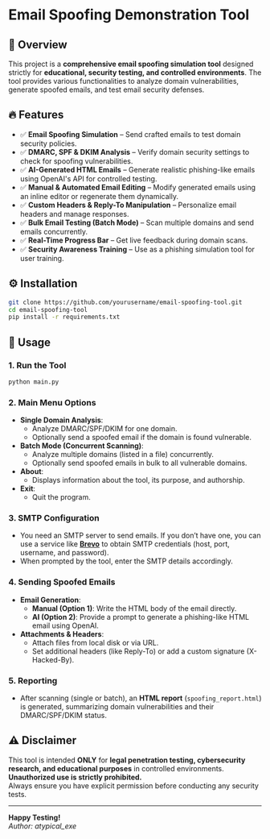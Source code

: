 # Email Spoofing Demonstration Tool

## 🚀 Overview
This project is a **comprehensive email spoofing simulation tool** designed strictly for **educational, security testing, and controlled environments**. The tool provides various functionalities to analyze domain vulnerabilities, generate spoofed emails, and test email security defenses.

## 🔥 Features
- ✅ **Email Spoofing Simulation** – Send crafted emails to test domain security policies.  
- ✅ **DMARC, SPF & DKIM Analysis** – Verify domain security settings to check for spoofing vulnerabilities.  
- ✅ **AI-Generated HTML Emails** – Generate realistic phishing-like emails using OpenAI's API for controlled testing.  
- ✅ **Manual & Automated Email Editing** – Modify generated emails using an inline editor or regenerate them dynamically.  
- ✅ **Custom Headers & Reply-To Manipulation** – Personalize email headers and manage responses.  
- ✅ **Bulk Email Testing (Batch Mode)** – Scan multiple domains and send emails concurrently.  
- ✅ **Real-Time Progress Bar** – Get live feedback during domain scans.  
- ✅ **Security Awareness Training** – Use as a phishing simulation tool for user training.

## ⚙️ Installation
```bash
git clone https://github.com/yourusername/email-spoofing-tool.git
cd email-spoofing-tool
pip install -r requirements.txt
```

## 🚀 Usage
### 1. Run the Tool
```bash
python main.py
```

### 2. Main Menu Options
- **Single Domain Analysis**:  
  - Analyze DMARC/SPF/DKIM for one domain.  
  - Optionally send a spoofed email if the domain is found vulnerable.
- **Batch Mode (Concurrent Scanning)**:  
  - Analyze multiple domains (listed in a file) concurrently.  
  - Optionally send spoofed emails in bulk to all vulnerable domains.
- **About**:  
  - Displays information about the tool, its purpose, and authorship.
- **Exit**:  
  - Quit the program.

### 3. SMTP Configuration
- You need an SMTP server to send emails. If you don’t have one, you can use a service like **[Brevo](https://www.brevo.com/)** to obtain SMTP credentials (host, port, username, and password).
- When prompted by the tool, enter the SMTP details accordingly.

### 4. Sending Spoofed Emails
- **Email Generation**:  
  - **Manual (Option 1)**: Write the HTML body of the email directly.  
  - **AI (Option 2)**: Provide a prompt to generate a phishing-like HTML email using OpenAI.
- **Attachments & Headers**:  
  - Attach files from local disk or via URL.  
  - Set additional headers (like Reply-To) or add a custom signature (X-Hacked-By).

### 5. Reporting
- After scanning (single or batch), an **HTML report** (`spoofing_report.html`) is generated, summarizing domain vulnerabilities and their DMARC/SPF/DKIM status.

## ⚠️ Disclaimer
This tool is intended **ONLY** for **legal penetration testing, cybersecurity research, and educational purposes** in controlled environments. **Unauthorized use is strictly prohibited.**  
Always ensure you have explicit permission before conducting any security tests.

---

**Happy Testing!**  
*Author: atypical_exe*

